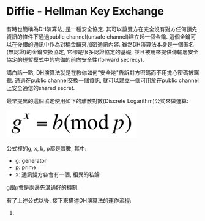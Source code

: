 # Diffie - Hellman Key Exchange

有時也簡稱為DH演算法, 是一種安全協定. 其可以讓雙方在完全沒有對方任何預先資訊的條件下通過public channel\(unsafe channel\)建立起一個金鑰. 這個金鑰可以在後續的通訊中作為對稱金鑰來加密通訊內容. 雖然DH演算法本身是一個匿名\(無認證\)的金鑰交換協定, 它卻是很多認證協定的基礎, 並且被用來提供傳輸層安全協定的短暫模式中的完備的前向安全性\(forward secrecy\).

講白話一點, DH演算法就是在教你如何"安全地"告訴對方密碼而不用擔心密碼被竊聽. 通過在public channel交換一個資訊, 就可以建立一個可用於在public channel上安全通信的shared secret.

最早提出的這個協定使用如下的離散對數\(Discrete Logarithm\)公式來做運算:

![](/assets/DH-formula.png)

公式裡的g, x, b, p都是實數, 其中:

* g: generator
* p: prime
* x: 通訊雙方各會有一個, 相異的私鑰

g跟p會是兩邊先溝通好的機制.

有了上述公式以後, 接下來描述DH演算法的運作流程:

1. 


